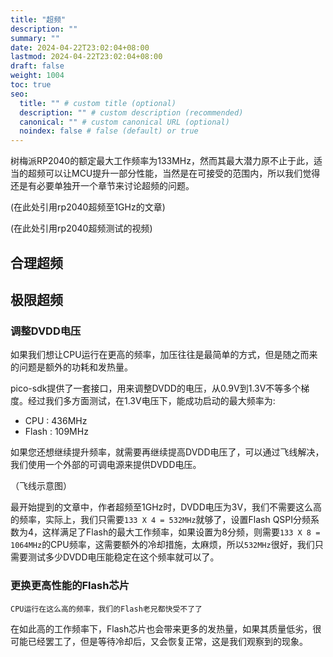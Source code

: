 ```yaml
---
title: "超频"
description: ""
summary: ""
date: 2024-04-22T23:02:04+08:00
lastmod: 2024-04-22T23:02:04+08:00
draft: false
weight: 1004
toc: true
seo:
  title: "" # custom title (optional)
  description: "" # custom description (recommended)
  canonical: "" # custom canonical URL (optional)
  noindex: false # false (default) or true
---
```


树梅派RP2040的额定最大工作频率为133MHz，然而其最大潜力原不止于此，适当的超频可以让MCU提升一部分性能，当然是在可接受的范围内，所以我们觉得还是有必要单独开一个章节来讨论超频的问题。

(在此处引用rp2040超频至1GHz的文章)

(在此处引用rp2040超频测试的视频)

## 合理超频

## 极限超频

### 调整DVDD电压
如果我们想让CPU运行在更高的频率，加压往往是最简单的方式，但是随之而来的问题是额外的功耗和发热量。

pico-sdk提供了一套接口，用来调整DVDD的电压，从0.9V到1.3V不等多个梯度。经过我们多方面测试，在1.3V电压下，能成功启动的最大频率为:

- CPU : 436MHz
- Flash : 109MHz

如果您还想继续提升频率，就需要再继续提高DVDD电压了，可以通过飞线解决，我们使用一个外部的可调电源来提供DVDD电压。

（飞线示意图）

最开始提到的文章中，作者超频至1GHz时，DVDD电压为3V，我们不需要这么高的频率，实际上，我们只需要`133 X 4 = 532MHz`就够了，设置Flash QSPI分频系数为4，这样满足了Flash的最大工作频率，如果设置为8分频，则需要`133 X 8 = 1064MHz`的CPU频率，这需要额外的冷却措施，太麻烦，所以`532MHz`很好，我们只需要测试多少DVDD电压能稳定在这个频率就可以了。

### 更换更高性能的Flash芯片
```CPU运行在这么高的频率，我们的Flash老兄都快受不了了```

在如此高的工作频率下，Flash芯片也会带来更多的发热量，如果其质量低劣，很可能已经罢工了，但是等待冷却后，又会恢复正常，这是我们观察到的现象。
